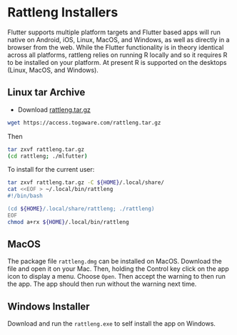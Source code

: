 # Rattleng Installers

Flutter supports multiple platform targets and Flutter based apps will
run native on Android, iOS, Linux, MacOS, and Windows, as well as
directly in a browser from the web. While the Flutter functionality is
in theory identical across all platforms, rattleng relies on running R
locally and so it requires R to be installed on your platform. At
present R is supported on the desktops (Linux, MacOS, and Windows).

## Linux tar Archive

+ Download
  [rattleng.tar.gz](https://access.togaware.com/rattleng.tar.gz)

```bash
wget https://access.togaware.com/rattleng.tar.gz
```

Then

```bash
tar zxvf rattleng.tar.gz
(cd rattleng; ./mlfutter)
```

To install for the current user:

```bash
tar zxvf rattleng.tar.gz -C ${HOME}/.local/share/
cat <<EOF > ~/.local/bin/rattleng
#!/bin/bash

(cd ${HOME}/.local/share/rattleng; ./rattleng)
EOF
chmod a+rx ${HOME}/.local/bin/rattleng
```

## MacOS

The package file `rattleng.dmg` can be installed on MacOS. Download
the file and open it on your Mac. Then, holding the Control key click
on the app icon to display a menu. Choose `Open`. Then accept the
warning to then run the app. The app should then run without the
warning next time.

## Windows Installer

Download and run the `rattleng.exe` to self install the app on
Windows.

